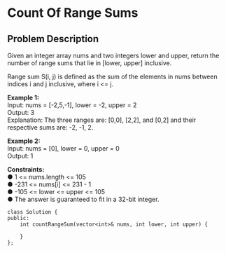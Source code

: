 # Count Of Range Sums
## Problem Description
Given an integer array nums and two integers lower and upper, return the number of range sums that lie in [lower, upper] inclusive.

Range sum S(i, j) is defined as the sum of the elements in nums between indices i and j inclusive, where i <= j.
 
**Example 1:** <br>
Input: nums = [-2,5,-1], lower = -2, upper = 2 <br>
Output: 3 <br>
Explanation: The three ranges are: [0,0], [2,2], and [0,2] and their respective sums are: -2, -1, 2. <br>

**Example 2:** <br>
Input: nums = [0], lower = 0, upper = 0 <br>
Output: 1 <br>

 
**Constraints:** <br>
●	1 <= nums.length <= 105 <br>
●	-231 <= nums[i] <= 231 - 1 <br>
●	-105 <= lower <= upper <= 105 <br>
●	The answer is guaranteed to fit in a 32-bit integer. <br>

```
class Solution {
public:
    int countRangeSum(vector<int>& nums, int lower, int upper) {
        
    }
};
```